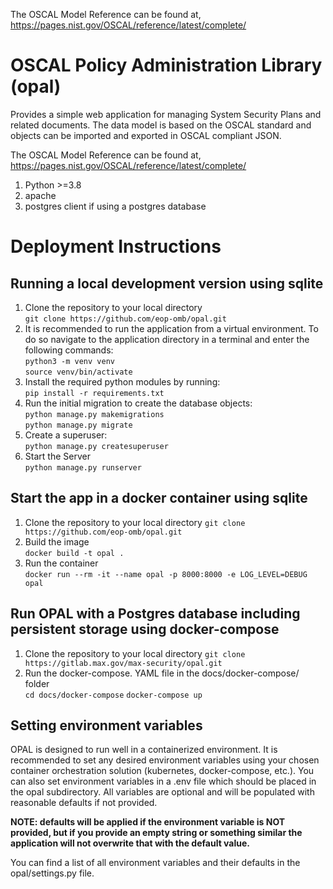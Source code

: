 The OSCAL Model Reference can be found at, https://pages.nist.gov/OSCAL/reference/latest/complete/

# OSCAL Policy Administration Library (opal)
Provides a simple web application for managing System Security Plans and related documents.  The data model is based on the OSCAL standard and objects can be imported and exported in OSCAL compliant JSON. 

The OSCAL Model Reference can be found at, https://pages.nist.gov/OSCAL/reference/latest/complete/

1. Python >=3.8
2. apache
3. postgres client if using a postgres database

# Deployment Instructions
## Running a local development version using sqlite
1. Clone the repository to your local directory\
   `git clone https://github.com/eop-omb/opal.git`
2. It is recommended to run the application from a virtual environment. To do so navigate to the application directory in a terminal and enter the following commands:\
   `python3 -m venv venv`\
   `source venv/bin/activate`
3. Install the required python modules by running:\
   `pip install -r requirements.txt`
4. Run the initial migration to create the database objects:\
   `python manage.py makemigrations`\
   `python manage.py migrate`
5. Create a superuser:\
   `python manage.py createsuperuser`
6. Start the Server\
   `python manage.py runserver`
## Start the app in a docker container using sqlite
1. Clone the repository to your local directory
   `git clone https://github.com/eop-omb/opal.git`
2. Build the image\
    `docker build -t opal .`
3. Run the container\
    `docker run --rm -it --name opal -p 8000:8000 -e LOG_LEVEL=DEBUG opal`
## Run OPAL with a Postgres database including persistent storage using docker-compose
1. Clone the repository to your local directory
   `git clone https://gitlab.max.gov/max-security/opal.git`
3. Run the docker-compose. YAML file in the docs/docker-compose/ folder\
    `cd docs/docker-compose`
    `docker-compose up`

## Setting environment variables
OPAL is designed to run well in a containerized environment. It is recommended to set any desired environment variables using your chosen container orchestration solution (kubernetes, docker-compose, etc.).  You can also set environment variables in a .env file which should be placed in the opal subdirectory. All variables are optional and will be populated with reasonable defaults if not provided. 

**NOTE: defaults will be applied if the environment variable is NOT provided, but if you provide an empty string or something similar the application will not overwrite that with the default value.**

You can find a list of all environment variables and their defaults in the opal/settings.py file.

